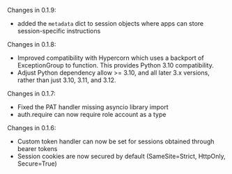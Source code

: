Changes in 0.1.9:
 - added the `metadata` dict to session objects where apps can store session-specific instructions

Changes in 0.1.8:
- Improved compatibility with Hypercorn which uses a backport of ExceptionGroup
  to function. This provides Python 3.10 compatibility.
- Adjust Python dependency allow >= 3.10, and all later 3.x versions, rather than
  just 3.10, 3.11, and 3.12.

Changes in 0.1.7:
- Fixed the PAT handler missing asyncio library import
- auth.require can now require role account as a type

Changes in 0.1.6:
- Custom token handler can now be set for sessions obtained through bearer tokens
- Session cookies are now secured by default (SameSite=Strict, HttpOnly, Secure=True)
